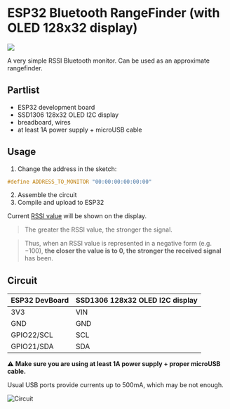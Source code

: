 # ESP32 Bluetooth RangeFinder (with OLED 128x32 display)
![](https://img.shields.io/badge/platform-Arduino--ESP32-brightgreen)

A very simple RSSI Bluetooth monitor. Can be used as an approximate rangefinder.

## Partlist

* ESP32 development board
* SSD1306 128x32 OLED I2C display
* breadboard, wires
* at least 1A power supply + microUSB cable

## Usage

1. Change the address in the sketch:

```cpp
#define ADDRESS_TO_MONITOR "00:00:00:00:00:00"
```
2. Assemble the circuit
3. Compile and upload to ESP32

Current [RSSI value](https://en.wikipedia.org/wiki/Received_signal_strength_indication) will be shown on the display.

> The greater the RSSI value, the stronger the signal. 

> Thus, when an RSSI value is represented in a negative form (e.g. −100), **the closer the value is to 0, the stronger the received signal** has been.


## Circuit

| ESP32 DevBoard  | SSD1306 128x32 OLED I2C display |
| ------------- | ------------- |
| 3V3 | VIN |
| GND | GND |
| GPIO22/SCL | SCL |
| GPIO21/SDA | SDA |

⚠ **Make sure you are using at least 1A power supply + proper microUSB cable.**

Usual USB ports provide currents up to 500mA, which may be not enough.

![Circuit](https://raw.githubusercontent.com/tushev/ESP32_BluetoothRangeFinder_OLED128x32/main/ESP32_BluetoothRangeFinder_OLED128x32_bb.png)

